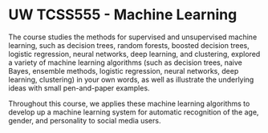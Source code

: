 # UW TCSS555 - Machine Learning

The course studies the methods for supervised and unsupervised machine learning, such as decision trees, random forests, boosted decision trees, logistic regression, neural networks, deep learning, and clustering, explored a variety of machine learning algorithms (such as decision trees, naive Bayes, ensemble methods, logistic regression, neural networks, deep learning, clustering) in your own words, as well as illustrate the underlying ideas with small pen-and-paper examples.

Throughout this course, we applies these machine learning algorithms to develop up a machine learning system for automatic recognition of the age, gender, and personality to social media users.
